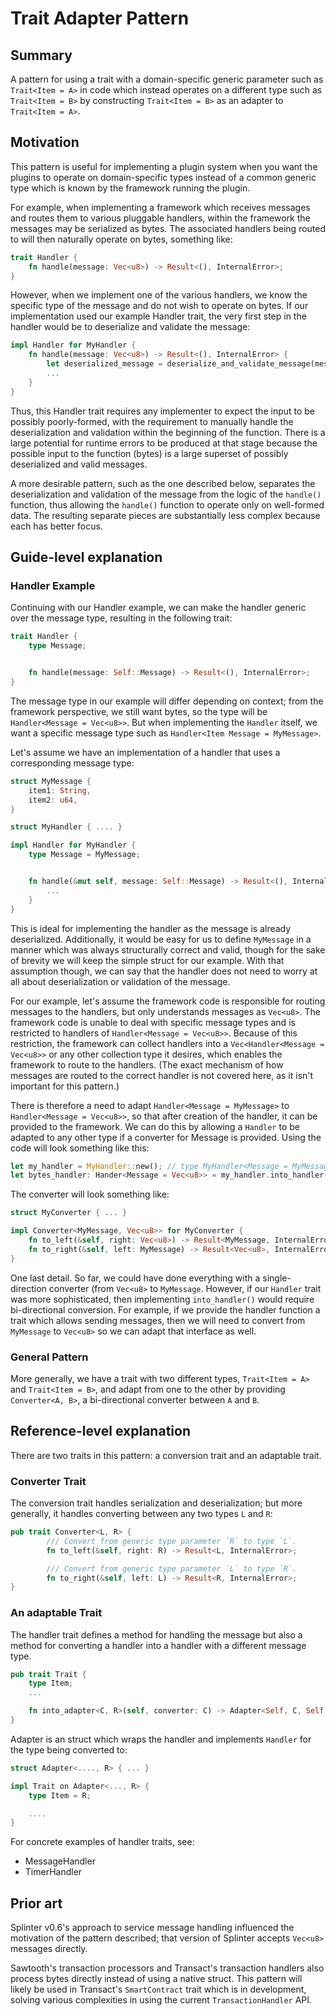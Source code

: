 # Trait Adapter Pattern

## Summary

A pattern for using a trait with a domain-specific generic parameter such as
`Trait<Item = A>` in code which instead operates on a different type such as
`Trait<Item = B>` by constructing `Trait<Item = B>` as an adapter to
`Trait<Item = A>`.

## Motivation

This pattern is useful for implementing a plugin system when you want the
plugins to operate on domain-specific types instead of a common generic type
which is known by the framework running the plugin.

For example, when implementing a framework which receives messages and routes
them to various pluggable handlers, within the framework the messages may be
serialized as bytes. The associated handlers being routed to will then
naturally operate on bytes, something like:

```rust
trait Handler {
    fn handle(message: Vec<u8>) -> Result<(), InternalError>;
}
```

However, when we implement one of the various handlers, we know the specific
type of the message and do not wish to operate on bytes. If our implementation
used our example Handler trait, the very first step in the handler would be to
deserialize and validate the message:

```rust
impl Handler for MyHandler {
    fn handle(message: Vec<u8>) -> Result<(), InternalError> {
        let deserialized_message = deserialize_and_validate_message(message)?;
        ...
    }
}
```

Thus, this Handler trait requires any implementer to expect the input to be
possibly poorly-formed, with the requirement to manually handle the
deserialization and validation within the beginning of the function. There is
a large potential for runtime errors to be produced at that stage because the
possible input to the function (bytes) is a large superset of possibly
deserialized and valid messages.

A more desirable pattern, such as the one described below, separates the
deserialization and validation of the message from the logic of the `handle()`
function, thus allowing the `handle()` function to operate only on well-formed
data. The resulting separate pieces are substantially less complex because each
has better focus.

## Guide-level explanation

### Handler Example

Continuing with our Handler example, we can make the handler generic over the
message type, resulting in the following trait:

```rust
trait Handler {
    type Message;


    fn handle(message: Self::Message) -> Result<(), InternalError>;
}
```

The message type in our example will differ depending on context; from the
framework perspective, we still want bytes, so the type will be
`Handler<Message = Vec<u8>>`. But when implementing the `Handler` itself, we
want a specific message type such as `Handler<Item Message = MyMessage>`.

Let's assume we have an implementation of a handler that uses a corresponding
message type:

```rust
struct MyMessage {
    item1: String,
    item2: u64,
}

struct MyHandler { .... }

impl Handler for MyHandler {
    type Message = MyMessage;


    fn handle(&mut self, message: Self::Message) -> Result<(), InternalError> {
        ...
    }
}
```

This is ideal for implementing the handler as the message is already
deserialized. Additionally, it would be easy for us to define `MyMessage` in
a manner which was always structurally correct and valid, though for the sake
of brevity we will keep the simple struct for our example. With that assumption
though, we can say that the handler does not need to worry at all about
deserialization or validation of the message.

For our example, let's assume the framework code is responsible for routing
messages to the handlers, but only understands messages as `Vec<u8>`. The
framework code is unable to deal with specific message types and is restricted
to handlers of `Handler<Message = Vec<u8>>`. Because of this restriction, the
framework can collect handlers into a `Vec<Handler<Message = Vec<u8>>` or any
other collection type it desires, which enables the framework to route to the
handlers. (The exact mechanism of how messages are routed to the correct
handler is not covered here, as it isn't important for this pattern.)

There is therefore a need to adapt `Handler<Message = MyMessage>` to
`Handler<Message = Vec<u8>>`, so that after creation of the handler, it can be
provided to the framework. We can do this by allowing a `Handler` to be adapted
to any other type if a converter for Message is provided. Using the code will
look something like this:

```rust
let my_handler = MyHandler::new(); // type MyHandler<Message = MyMessage>
let bytes_handler: Hander<Message = Vec<u8>> = my_handler.into_handler(converter);
```

The converter will look something like:

```rust
struct MyConverter { ... }

impl Converter<MyMessage, Vec<u8>> for MyConverter {
    fn to_left(&self, right: Vec<u8>) -> Result<MyMessage, InternalError> { ... }
    fn to_right(&self, left: MyMessage) -> Result<Vec<u8>, InternalError> { ... }
}
```

One last detail. So far, we could have done everything with a single-direction
converter (from `Vec<u8>` to `MyMessage`. However, if our `Handler` trait was
more sophisticated, then implementing `into_handler()` would require
bi-directional conversion. For example, if we provide the handler function
a trait which allows sending messages, then we will need to convert from
`MyMessage` to `Vec<u8>` so we can adapt that interface as well.

### General Pattern

More generally, we have a trait with two different types, `Trait<Item = A>` and
`Trait<Item = B>`, and adapt from one to the other by providing `Converter<A,
B>`, a bi-directional converter between `A` and `B`.

## Reference-level explanation

There are two traits in this pattern: a conversion trait and an adaptable
trait.

### Converter Trait

The conversion trait handles serialization and deserialization; but more
generally, it handles converting between any two types `L` and `R`:

```rust
pub trait Converter<L, R> {
        /// Convert from generic type parameter `R` to type `L`.
        fn to_left(&self, right: R) -> Result<L, InternalError>;

        /// Convert from generic type parameter `L` to type `R`.
        fn to_right(&self, left: L) -> Result<R, InternalError>;
}
```

### An adaptable Trait

The handler trait defines a method for handling the message but also a method
for converting a handler into a handler with a different message type.

```rust
pub trait Trait {
    type Item;
    ...

    fn into_adapter<C, R>(self, converter: C) -> Adapter<Self, C, Self::Message, R>
}
```

Adapter is an struct which wraps the handler and implements `Handler` for the
type being converted to:

```rust
struct Adapter<...., R> { ... }

impl Trait on Adapter<..., R> {
    type Item = R;

    ....
}
```

For concrete examples of handler traits, see:

* MessageHandler
* TimerHandler

## Prior art

Splinter v0.6's approach to service message handling influenced the motivation
of the pattern described; that version of Splinter accepts `Vec<u8>` messages
directly.

Sawtooth's transaction processors and Transact's transaction handlers also
process bytes directly instead of using a native struct. This pattern will
likely be used in Transact's `SmartContract` trait which is in development,
solving various complexities in using the current `TransactionHandler` API.
